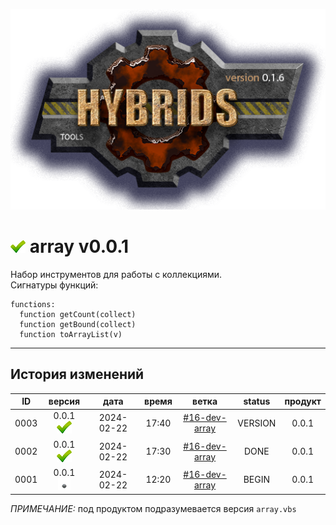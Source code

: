 [![logo](../logo.png)](../docs.md "documentation") 

[M]: ../docs.md        "родитель"
[P]: ../icons/progress.png  "в процессе..."
[S]: ../icons/success.png   "ошибок не обнаружено"
[E]: ../icons/empty.png     "нет данных"

[![S]][M] array v0.0.1
======================
Набор инструментов для работы с коллекциями.  
Сигнатуры функций:  

```vbs
functions:
  function getCount(collect)
  function getBound(collect)
  function toArrayList(v)
```

--------------------------------------------------------------------------------

История изменений 
-----------------

| **ID** |      версия     |    дата    | время |      ветка      | status  | продукт |  
|:------:|:---------------:|:----------:|:-----:|:---------------:|:-------:|:-------:|  
|  0003  | 0.0.1 [![S]][M] | 2024-02-22 | 17:40 | [#16-dev-array] | VERSION |  0.0.1  |  
|  0002  | 0.0.1 [![S]][M] | 2024-02-22 | 17:30 | [#16-dev-array] |  DONE   |  0.0.1  |  
|  0001  | 0.0.1 [![E]][M] | 2024-02-22 | 12:20 | [#16-dev-array] |  BEGIN  |  0.0.1  |  

*ПРИМЕЧАНИЕ:* под продуктом подразумевается версия `array.vbs`  

[#16-dev-array]: ../history.md#-v015-dev

